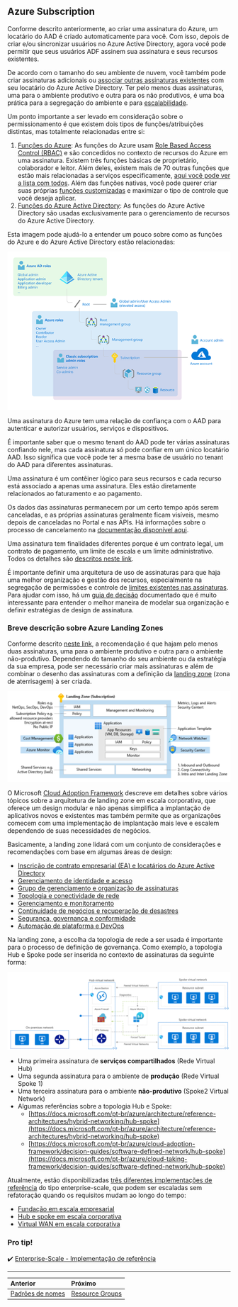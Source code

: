 ## Azure Subscription

Conforme descrito anteriormente, ao criar uma assinatura do Azure, um locatário do AAD é criado automaticamente para você. Com isso, depois de criar e/ou sincronizar usuários no Azure Active Directory, agora você pode permitir que seus usuários ADF assinem sua assinatura e seus recursos existentes.

De acordo com o tamanho do seu ambiente de nuvem, você também pode criar assinaturas adicionais ou [associar outras assinaturas existentes](https://docs.microsoft.com/pt-br/azure/active-directory/fundamentals/active-directory-how-subscriptions-associated-directory) com seu locatário do Azure Active Directory. Ter pelo menos duas assinaturas, uma para o ambiente produtivo e outra para os não produtivos, é uma boa prática para a segregação do ambiente e para [escalabilidade](https://docs.microsoft.com/pt-br/azure/cloud-adoption-framework/ready/azure-best-practices/scale-subscriptions).

Um ponto importante a ser levado em consideração sobre o permissionamento é que existem dois tipos de funções/atribuições distintas, mas totalmente relacionadas entre si:

1. [Funções do Azure](https://docs.microsoft.com/pt-br/azure/role-based-access-control/rbac-and-directory-admin-roles#azure-roles): As funções do Azure usam [Role Based Access Control (RBAC)](https://docs.microsoft.com/pt-br/azure/role-based-access-control/overview) e são concedidos no contexto de recursos do Azure em uma assinatura. Existem três funções básicas de proprietário, colaborador e leitor. Além deles, existem mais de 70 outras funções que estão mais relacionadas a serviços especificamente, [aqui você pode ver a lista com todos](https://docs.microsoft.com/pt-br/azure/role-based-access-control/built-in-roles). Além das funções nativas, você pode querer criar suas próprias [funções customizadas](https://docs.microsoft.com/pt-br/azure/role-based-access-control/custom-roles) e maximizar o tipo de controle que você deseja aplicar.
2. [Funções do Azure Active Directory](https://docs.microsoft.com/pt-br/azure/role-based-access-control/rbac-and-directory-admin-roles#azure-ad-roles): As funções do Azure Active Directory são usadas exclusivamente para o gerenciamento de recursos do Azure Active Directory.

Esta imagem pode ajudá-lo a entender um pouco sobre como as funções do Azure e do Azure Active Directory estão relacionadas:

![ad-rbac-roles](../images/ad-rbac-roles.png)

Uma assinatura do Azure tem uma relação de confiança com o AAD para autenticar e autorizar usuários, serviços e dispositivos.

É importante saber que o mesmo tenant do AAD pode ter várias assinaturas confiando nele, mas cada assinatura só pode confiar em um único locatário AAD. Isso significa que você pode ter a mesma base de usuário no tenant do AAD para diferentes assinaturas.

Uma assinatura é um contêiner lógico para seus recursos e cada recurso está associado a apenas uma assinatura. Eles estão diretamente relacionados ao faturamento e ao pagamento.

Os dados das assinaturas permanecem por um certo tempo após serem canceladas, e as próprias assinaturas geralmente ficam visíveis, mesmo depois de canceladas no Portal e nas APIs. Há informações sobre o processo de cancelamento na [documentação disponível aqui](https://docs.microsoft.com/pt-br/azure/cost-management-billing/manage/cancel-azure-subscription).

Uma assinatura tem finalidades diferentes porque é um contrato legal, um contrato de pagamento, um limite de escala e um limite administrativo. Todos os detalhes são [descritos neste link](https://docs.microsoft.com/pt-br/azure/cloud-adoption-framework/ready/considerations/fundamental-concepts#azure-subscription-purposes).

É importante definir uma arquitetura de uso de assinaturas para que haja uma melhor organização e gestão dos recursos, especialmente na segregação de permissões e controle de [limites existentes nas assinaturas](https://docs.microsoft.com/pt-br/azure/azure-resource-manager/management/azure-subscription-service-limits). Para ajudar com isso, há um [guia de decisão](https://docs.microsoft.com/pt-br/azure/cloud-adoption-framework/decision-guides/subscriptions/) documentado  que é muito interessante para entender o melhor maneira de modelar sua organização e definir estratégias de design de assinatura.

### Breve descrição sobre Azure Landing Zones

Conforme descrito [neste link](https://docs.microsoft.com/pt-br/azure/cloud-adoption-framework/ready/azure-best-practices/initial-subscriptions), a recomendação é que hajam pelo menos duas assinaturas, uma para o ambiente produtivo e outra para o ambiente não-produtivo. Dependendo do tamanho do seu ambiente ou da estratégia da sua empresa, pode ser necessário criar mais assinaturas e além de combinar o desenho das assinaturas com a definição da [landing zone](https://docs.microsoft.com/pt-br/azure/cloud-taking-framework/ready/landing-zone/) (zona de aterrisagem) à ser criada.

![landing-zone](../images/landing-zone.png)

O Microsoft [Cloud Adoption Framework](http://aka.ms/caf) descreve em detalhes sobre vários tópicos sobre a arquitetura de landing zone em escala corporativa, que oferece um design modular e não apenas simplifica a implantação de aplicativos novos e existentes mas também permite que as organizações comecem com uma implementação de implantação mais leve e escalem dependendo de suas necessidades de negócios.

Basicamente, a landing zone lidará com um conjunto de considerações e recomendações com base em algumas áreas de design:

* [Inscrição de contrato empresarial (EA) e locatários do Azure Active Directory](https://docs.microsoft.com/pt-br/azure/cloud-adoption-framework/ready/enterprise-scale-enterprise-enrollment-and-azure-ad-tenants/)
* [Gerenciamento de identidade e acesso](https://docs.microsoft.com/pt-br/azure/cloud-adoption-framework/ready/enterprise-scale/identity-and-access-management/)
* [Grupo de gerenciamento e organização de assinaturas](https://docs.microsoft.com/azure/pt-br/cloud-adoption-framework/ready/enterprise-scale/management-group-and-subscription-organization/)
* [Topologia e conectividade de rede](https://docs.microsoft.com/pt-br/azure/cloud-adoption-framework/ready/enterprise-scale/network-topology-and-connectivity/)
* [Gerenciamento e monitoramento](https://docs.microsoft.com/azure/pt-br/cloud-adoption-framework/ready/enterprise-scale/management-and-monitoring/)
* [Continuidade de negócios e recuperação de desastres](https://docs.microsoft.com/azure/pt-br/cloud-adoption-framework/ready/enterprise-scale/business-continuity-and-disaster-recovery/)
* [Segurança, governança e conformidade](https://docs.microsoft.com/azure/pt-br/cloud-adoption-framework/ready/enterprise-scale/security-governance-and-compliance)
* [Automação de plataforma e DevOps](https://docs.microsoft.com/en-us/azure/pt-br/cloud-adoption-framework/ready/enterprise-scale/platform-automation-and-devops)

Na landing zone, a escolha da topologia de rede a ser usada é importante para o processo de definição de governança. Como exemplo, a topologia Hub e Spoke pode ser inserida no contexto de assinaturas da seguinte forma:

![hub-spoke](../images/hub-spoke.png)

* Uma primeira assinatura de **serviços compartilhados** (Rede Virtual Hub)
* Uma segunda assinatura para o ambiente de **produção** (Rede Virtual Spoke 1)
* Uma terceira assinatura para o ambiente **não-produtivo** (Spoke2 Virtual Network)
* Algumas referências sobre a topologia Hub e Spoke:
  - [https://docs.microsoft.com/pt-br/azure/architecture/reference-architectures/hybrid-networking/hub-spoke](https://docs.microsoft.com/pt-br/azure/architecture/reference-architectures/hybrid-networking/hub-spoke)
  - [https://docs.microsoft.com/pt-br/azure/cloud-adoption-framework/decision-guides/software-defined-network/hub-spoke](https://docs.microsoft.com/pt-br/azure/cloud-taking-framework/decision-guides/software-defined-network/hub-spoke)

Atualmente, estão disponibilizadas [três diferentes implementações de referência](https://docs.microsoft.com/pt-br/azure/cloud-adoption-framework/ready/enterprise-scale/implementation) do tipo enterprise-scale, que podem ser escaladas sem refatoração quando os requisitos mudam ao longo do tempo:

* [Fundação em escala empresarial](https://github.com/Azure/Enterprise-Scale/blob/main/docs/reference/wingtip/README.md)
* [Hub e spoke em escala corporativa](https://github.com/Azure/Enterprise-Scale/blob/main/docs/reference/adventureworks/README.md)
* [Virtual WAN em escala corporativa](https://github.com/Azure/Enterprise-Scale/blob/main/docs/reference/contoso/Readme.md)

### Pro tip!

✔️ [Enterprise-Scale - Implementação de referência](https://github.com/Azure/Enterprise-Scale)

---

Anterior | Próximo | 
:----- |:-----
[Padrões de nomes](/guide/naming.md)| [Resource Groups](/guide/resource-groups.md)
